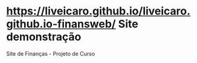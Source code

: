 # https://liveicaro.github.io/liveicaro.github.io-finansweb/ Site demonstração
Site de Finanças - Projeto de Curso 
